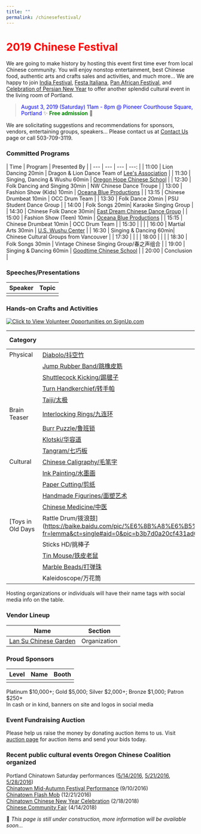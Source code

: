 ```yaml
---
title: ""
permalink: /chinesefestival/
---
```


# <span style="color:red">**2019 Chinese Festival**</span>

We are going to make history by hosting this event first time ever from local Chinese community. You will enjoy nonstop entertainment, best Chinese food, authentic arts and crafts sales and activities, and much more... We are happy to join [India Festival](http://www.icaportland.org/), [Festa Italiana](https://www.festa-italiana.org/), [Pan African Festival](http://www.panafricanfestivalor.org/), and [Celebration of Persian New Year](https://www.andisheh.org/events/norouz-2019/) to offer another splendid cultural event in the living room of Portland.

> <span style="color:blue">August 3, 2019 (Saturday) 11am - 8pm @ Pioneer Courthouse Square, Portland</span>   :sparkles: <span style="color:green"> **Free admission**</span> :tada:

We are solicitating suggestions and recommendations for sponsors, vendors, entertaining groups, speakers... Please contact us at [Contact Us](http://pdxchinese.org/contact/) page or call 503-709-3119.

### Committed Programs

| Time | Program | Presented By |
| --- | --- | --- | ---: |
| 11:00 | Lion Dancing 20min | Dragon & Lion Dance Team of [Lee's Association](http://www.leeondong.org/) |
| 11:30 | Singing, Dancing & Wushu 60min | [Oregon Hope Chinese School](http://www.oregon-hope.org) |
| 12:30 | Folk Dancing and Singing 30min | NW Chinese Dance Troupe |
| 13:00 | Fashion Show (Kids) 10min | [Oceana Blue Productions](http://oceanablueusa.com/) |
| 13:15 | Chinese Drumbeat 10min | OCC Drum Team |
| 13:30 | Folk Dance 20min | PSU Student Dance Group |
| 14:00 | Folk Songs 20min| Karaoke Singing Group |
| 14:30 | Chinese Folk Dance 30min| [East Dream Chinese Dance Group](http://www.eastdreamdance.org/index.html) |
| 15:00 | Fashion Show (Teen) 10min | [Oceana Blue Productions](http://oceanablueusa.com/) |
| 15:15 | Chinese Drumbeat 10min | OCC Drum Team |
| 15:30 | | |
| 16:00 | Martial Arts 30min | [U.S. Wushu Center](https://uswushu.com/) |
| 16:30 | Singing & Dancing 60min| Chinese Cultural Groups from Vancouver |
| 17:30 | | |
| 18:00 | | |
| 18:30 | Folk Songs 30min | Vintage Chinese Singing Group/春之声组合 |
| 19:00 | Singing & Dancing 60min | [Goodtime Chinese School](http://www.goodtimechineseschool.org/) |
| 20:00 | Conclusion |

### Speeches/Presentations

| Speaker | Topic |
| --- | --- |
| | |

### Hands-on Crafts and Activities

<a href="https://signup.com/go/qXfhufu" target="_blank"><img src="https://signup.com/imgs/icons/signup-choose-a-spot-btn.png" alt="Click to View Volunteer Opportunities on SignUp.com"></a>

| Category | Activity | Group | Hosted By |
| --- | --- | ---: | --- |
| Physical | [Diabolo/抖空竹](https://youtu.be/rBNFTSNA_dk) | 1 | |
| | [Jump Rubber Band/跳橡皮筋](https://youtu.be/H48DTWOlmw0) | 2 | |
| | [Shuttlecock Kicking/踢毽子](https://youtu.be/fOn0DhvInSk) | 2 | |
| | [Turn Handkerchief/转手帕](https://youtu.be/qaxhg49elNg) | 3 | |
| | [Taiji/太极](https://youtu.be/Meq5j26QPWc) | 4 | |
| Brain Teaser | [Interlocking Rings/九连环](https://youtu.be/Twtzc7A9cN8) | 5 | |
| | [Burr Puzzle/鲁班锁](https://youtu.be/ueV1c9RHC4w?t=74) | 5 | |
| | [Klotski/华容道](https://youtu.be/-2br-Hlgmts) | 5 | |
| | [Tangram/七巧板](https://youtu.be/3S_JidggG6g) | 5 | |
| Cultural | [Chinese Caligraphy/毛笔字](https://youtu.be/w9zjsTDHCdM) | 6 | |
| | [Ink Painting/水墨画](https://youtu.be/aw4kEVDSx9A) | 6 | |
| | [Paper Cutting/剪纸](https://youtu.be/xB7GbPBNxPE) | 7 | |
| | [Handmade Figurines/面塑艺术](https://youtu.be/6SGuD0Lz9H8) | 8 | |
| | [Chinese Medicine/中医](https://youtu.be/icb6-xC1P-s) | 9 | |
| [Toys in Old Days | Rattle Drum/拨浪鼓](https://baike.baidu.com/pic/%E6%8B%A8%E6%B5%AA%E9%BC%93/23628/0/b3b7d0a20cf431ad08e8d3d04136acaf2edd9825?fr=lemma&ct=single#aid=0&pic=b3b7d0a20cf431ad08e8d3d04136acaf2edd9825)  | 10 | |
| | Sticks HD/挑棒子  | 10 | |
| | [Tin Mouse/铁皮老鼠](https://youtu.be/d6m5S-rg1N8)  | 10 | |
| | [Marble Beads/打弹珠](https://youtu.be/8vbSf6CtilE)  | 10 | |
| | Kaleidoscope/万花筒  | 10 | |

Hosting organizations or individuals will have their name tags with social media info on the table.

### Vendor Lineup

| Name | Section |
| --- | --- |
| [Lan Su Chinese Garden](https://lansugarden.org/) | Organization |

### Proud Sponsors

| Level | Name | Booth |
| --- | --- | --- |
| | | |

Platinum $10,000+; Gold $5,000; Silver $2,000+; Bronze $1,000; Patron $250+  
In cash or in kind, banners on site and logos in social media   

### Event Fundraising Auction

Please help us raise the money by donating auction items to us. Visit [auction page](http://pdxchinese.org/festival_auction_2019/) for auction items and send your bids today.

### Recent public cultural events Oregon Chinese Coalition organized

Portland Chinatown Saturday performances ([5/14/2016](http://pdxchinese.org/chinatown/2016-05-14-saturday-performance/), [5/21/2016](http://pdxchinese.org/chinatown/2016-05-21-saturday-performance/), [5/28/2016](http://pdxchinese.org/chinatown/2016-05-28-saturday-performance/))  
[Chinatown Mid-Autumn Festival Performance](http://pdxchinese.org/chinatown/2016-09-10-saturday-performance/) (9/10/2016)  
[Chinatown Flash Mob](http://pdxchinese.org/chinatown/2016-12-21-flash-mob/) (12/21/2016)  
[Chinatown Chinese New Year Celebration](http://pdxchinese.org/new-year-summary-2018/) (2/18/2018)  
[Chinese Community Fair](http://pdxchinese.org/2018-community-fair-summary/) (4/14/2018)  

:hammer: *This page is still under construction, more information will be available soon...*
